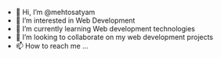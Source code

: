 - 👋 Hi, I’m @mehtosatyam
- 👀 I’m interested in Web Development
- 🌱 I’m currently learning Web development technologies
- 💞️ I’m looking to collaborate on my web development projects
- 📫 How to reach me ...

<!---
mehtosatyam/mehtosatyam is a ✨ special ✨ repository because its `README.md` (this file) appears on your GitHub profile.
You can click the Preview link to take a look at your changes.
--->
